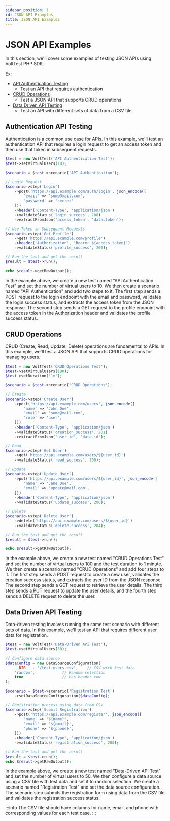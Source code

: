 ```yaml
---
sidebar_position: 1
id: JSON-API-Examples
title: JSON API Examples
---
```


# JSON API Examples
In this section, we'll cover some examples of testing JSON APIs using VoltTest PHP SDK.

Ex:
- [API Authentication Testing](#authentication-api-testing)
  - Test an API that requires authentication
- [CRUD Operations](#crud-operations)
  - Test a JSON API that supports CRUD operations
- [Data Driven API Testing](#data-driven-api-testing)
  - Test an API with different sets of data from a CSV file

## Authentication API Testing
Authentication is a common use case for APIs. In this example, we'll test an authentication API that requires a login request to get an access token and then use that token in subsequent requests.

```php
$test = new VoltTest('API Authentication Test');
$test->setVirtualUsers(10);

$scenario = $test->scenario('API Authentication');

// Login Request
$scenario->step('Login')
    ->post('https://api.example.com/auth/login', json_encode([
        'email' => 'some@mail.com',
        'password' => 'secret' 
    ]))
    ->header('Content-Type', 'application/json')
    ->validateStatus('login_success', 200)
    ->extractFromJson('access_token', 'data.token');

// Use Token in Subsequent Requests
$scenario->step('Get Profile')
    ->get('https://api.example.com/profile')
    ->header('Authorization', 'Bearer ${access_token}')
    ->validateStatus('profile_success', 200);

// Run the test and get the result
$result = $test->run();

echo $result->getRawOutput();
```

In the example above, we create a new test named "API Authentication Test" 
and set the number of virtual users to 10. We then create a scenario named "API Authentication"
and add two steps to it. 
The first step sends a POST request to the login endpoint with the email and password,
validates the login success status, and extracts the access token from the JSON response.
The second step sends a GET request to the profile endpoint with the access token 
in the Authorization header and validates the profile success status.

## CRUD Operations
CRUD (Create, Read, Update, Delete) operations are fundamental to APIs.
In this example, we'll test a JSON API that supports CRUD operations for managing users.

```php
$test = new VoltTest('CRUD Operations Test');
$test->setVirtualUsers(100);
$test->setDuration('1m');

$scenario = $test->scenario('CRUD Operations');

// Create
$scenario->step('Create User')
    ->post('https://api.example.com/users', json_encode([
        'name' => 'John Doe',
        'email' => 'some@mail.com',
        'role' => 'user',
    ]))
    ->header('Content-Type', 'application/json')
    ->validateStatus('creation_success', 201)
    ->extractFromJson('user_id', 'data.id');

// Read
$scenario->step('Get User')
    ->get('https://api.example.com/users/${user_id}')
    ->validateStatus('read_success', 200);

// Update
$scenario->step('Update User')
    ->put('https://api.example.com/users/${user_id}', json_encode([
        'name' => 'Jane Doe',
        'email' => 'update@mail.com',
    ]))
    ->header('Content-Type', 'application/json')
    ->validateStatus('update_success', 200);

// Delete
$scenario->step('Delete User')
    ->delete('https://api.example.com/users/${user_id}')
    ->validateStatus('delete_success', 204);

// Run the test and get the result
$result = $test->run();

echo $result->getRawOutput();
```

In the example above, we create a new test named "CRUD Operations Test"
and set the number of virtual users to 100 and the test duration to 1 minute.
We then create a scenario named "CRUD Operations" and add four steps to it.
The first step sends a POST request to create a new user, validates the creation success status,
and extracts the user ID from the JSON response.
The second step sends a GET request to retrieve the user details.
The third step sends a PUT request to update the user details,
and the fourth step sends a DELETE request to delete the user.

## Data Driven API Testing
Data-driven testing involves running the same test scenario with different sets of data.
In this example, we'll test an API that requires different user data for registration.

```php
$test = new VoltTest('Data-Driven API Test');
$test->setVirtualUsers(50);

// Configure data source
$dataConfig = new DataSourceConfiguration(
    __DIR__ . '/test_users.csv',    // CSV with test data
    'random',            // Random selection
    true                 // Has header row
);

$scenario = $test->scenario('Registration Test')
    ->setDataSourceConfiguration($dataConfig);

// Registration process using data from CSV
$scenario->step('Submit Registration')
    ->post('https://api.example.com/register', json_encode([
        'name' => '${name}',
        'email' => '${email}',
        'phone' => '${phone}',
    ]))
    ->header('Content-Type', 'application/json')
    ->validateStatus('registration_success', 200);

// Run the test and get the result
$result = $test->run();
echo $result->getRawOutput();
```

In the example above, we create a new test named "Data-Driven API Test"
and set the number of virtual users to 50. We then configure a data source
using a CSV file with test data and set it to random selection.
We create a scenario named "Registration Test" and set the data source configuration.
The scenario step submits the registration form using data from the CSV file
and validates the registration success status.

:::info
The CSV file should have columns for name, email, and phone with corresponding values for each test case.
:::

